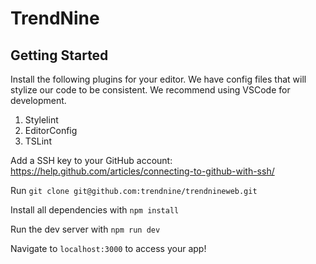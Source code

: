 # TrendNine

## Getting Started
Install the following plugins for your editor. We have config files that will stylize our code to be consistent. We recommend using VSCode for development.

1. Stylelint
2. EditorConfig
3. TSLint

Add a SSH key to your GitHub account: https://help.github.com/articles/connecting-to-github-with-ssh/

Run `git clone git@github.com:trendnine/trendnineweb.git`

Install all dependencies with `npm install`

Run the dev server with `npm run dev`

Navigate to `localhost:3000` to access your app!
